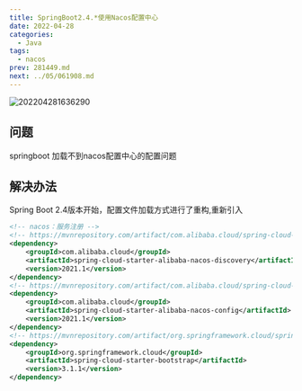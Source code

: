 ```yaml
---
title: SpringBoot2.4.*使用Nacos配置中心
date: 2022-04-28
categories:
  - Java
tags:
  - nacos
prev: 281449.md
next: ../05/061908.md
---
```


![202204281636290](https://fastly.jsdelivr.net/gh/qbmzc/images/2022/202204281636290.png)

<!-- more -->

## 问题

springboot 加载不到nacos配置中心的配置问题

## 解决办法

Spring Boot 2.4版本开始，配置文件加载方式进行了重构,重新引入

```xml
<!-- nacos：服务注册 -->
<!-- https://mvnrepository.com/artifact/com.alibaba.cloud/spring-cloud-starter-alibaba-nacos-discovery -->
<dependency>
    <groupId>com.alibaba.cloud</groupId>
    <artifactId>spring-cloud-starter-alibaba-nacos-discovery</artifactId>
    <version>2021.1</version>
</dependency>
<!-- https://mvnrepository.com/artifact/com.alibaba.cloud/spring-cloud-starter-alibaba-nacos-config -->
<dependency>
    <groupId>com.alibaba.cloud</groupId>
    <artifactId>spring-cloud-starter-alibaba-nacos-config</artifactId>
    <version>2021.1</version>
</dependency>
<!-- https://mvnrepository.com/artifact/org.springframework.cloud/spring-cloud-starter-bootstrap -->
<dependency>
    <groupId>org.springframework.cloud</groupId>
    <artifactId>spring-cloud-starter-bootstrap</artifactId>
    <version>3.1.1</version>
</dependency>

```

